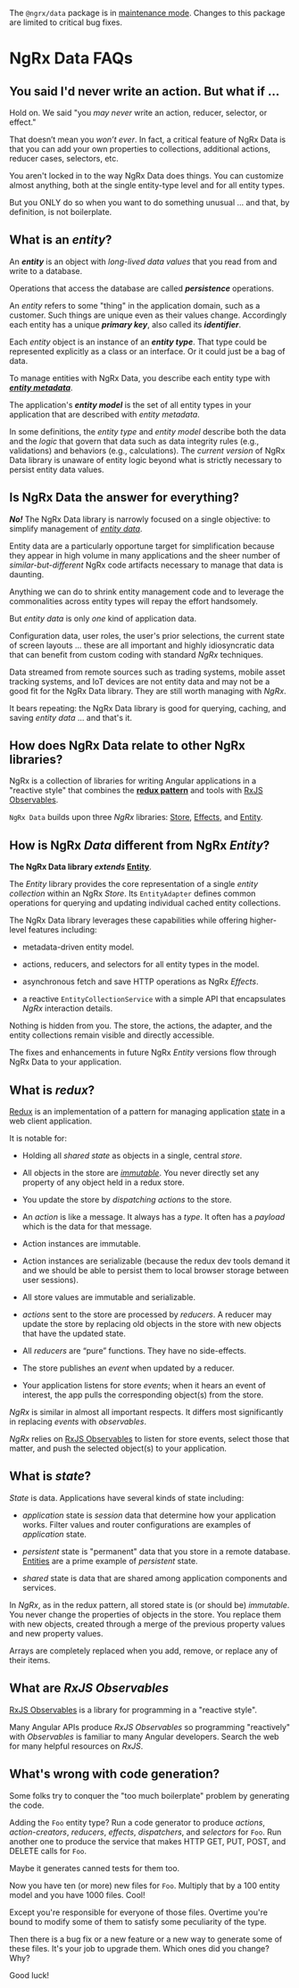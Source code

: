 <ngrx-docs-alert type="error">

The `@ngrx/data` package is in <a href="https://github.com/ngrx/platform/issues/4011" target="_blank">maintenance mode</a>.
Changes to this package are limited to critical bug fixes.

</ngrx-docs-alert>

# NgRx Data FAQs

<a id="no-boilerplate-claim"></a>

## You said I'd never write an action. But what if ...

Hold on. We said "you _may never_ write an action, reducer, selector, or effect."

That doesn’t mean you _won’t ever_.
In fact, a critical feature of NgRx Data is that you can add your own properties to collections, additional actions, reducer cases, selectors, etc.

You aren't locked in to the way NgRx Data does things.
You can customize almost anything, both at the single entity-type level and for all entity types.

But you ONLY do so when you want to do something unusual … and that, by definition, is not boilerplate.

<a id="entity"></a>

## What is an _entity_?

An **_entity_** is an object with _long-lived data values_ that you read from and write to a database.

<ngrx-docs-alert type="help">

Operations that access the database are called **_persistence_** operations.

</ngrx-docs-alert>

An _entity_ refers to some "thing" in the application domain, such as a customer.
Such things are unique even as their values change. Accordingly each entity has a unique **_primary key_**, also called its **_identifier_**.

Each _entity_ object is an instance of an **_entity type_**. That type could be represented explicitly as a class or an interface. Or it could just be a bag of data.

To manage entities with NgRx Data, you describe each entity type with [**_entity metadata_**](guide/data/entity-metadata).

The application's **_entity model_** is the set of all entity types in your application that are described with _entity metadata_.

In some definitions, the _entity type_ and _entity model_ describe both the data and the _logic_ that govern that data such as data integrity rules (e.g., validations) and behaviors (e.g., calculations). The _current version_ of NgRx Data library is unaware of entity logic beyond what is strictly necessary to persist entity data values.

<a id="no-panacea"></a>

## Is NgRx Data the answer for everything?

**_No!_**
The NgRx Data library is narrowly focused on a single objective:
to simplify management of [_entity data_](#entity).

Entity data are a particularly opportune target for simplification
because they appear in high volume in many applications and
the sheer number of _similar-but-different_ NgRx code artifacts necessary to manage that data is daunting.

Anything we can do to shrink entity management code and to leverage the commonalities across entity types will repay the effort handsomely.

But _entity data_ is only _one_ kind of application data.

Configuration data, user roles, the user's prior selections, the current state of screen layouts ...
these are all important and highly idiosyncratic data that can benefit from
custom coding with standard _NgRx_ techniques.

Data streamed from remote sources such as trading systems,
mobile asset tracking systems, and IoT devices are not entity data
and may not be a good fit for the NgRx Data library.
They are still worth managing with _NgRx_.

It bears repeating: the NgRx Data library is good for
querying, caching, and saving _entity data_ ... and that's it.

<a id="ngrx"></a>

## How does NgRx Data relate to other NgRx libraries?

NgRx is a collection of libraries for writing Angular applications in a "reactive style" that combines the
**[redux pattern](#redux)** and tools with [RxJS Observables](#rxjs).

`NgRx Data` builds upon three _NgRx_ libraries:
[Store](guide/store),
[Effects](guide/effects), and
[Entity](guide/entity).

<a id="ngrx-entity"></a>

## How is NgRx _Data_ different from NgRx _Entity_?

**The NgRx Data library _extends_ [Entity](guide/entity)**.

The _Entity_ library provides the
core representation of a single _entity collection_ within an NgRx _Store_.
Its `EntityAdapter` defines common operations for querying and updating individual cached entity collections.

The NgRx Data library leverages these capabilities while offering higher-level features including:

- metadata-driven entity model.

- actions, reducers, and selectors for all entity types in the model.

- asynchronous fetch and save HTTP operations as NgRx _Effects_.

- a reactive `EntityCollectionService` with a simple API that
  encapsulates _NgRx_ interaction details.

Nothing is hidden from you.
The store, the actions, the adapter, and the entity collections remain visible and directly accessible.

The fixes and enhancements in future NgRx _Entity_ versions flow through NgRx Data to your application.

<a id="redux"></a>

## What is _redux_?

[Redux](https://redux.js.org/) is an implementation of a pattern for managing application [state](#state) in a web client application.

It is notable for:

- Holding all _shared state_ as objects in a single, central _store_.

- All objects in the store are [_immutable_](https://en.wikipedia.org/wiki/Immutable_object).
  You never directly set any property of any object held in a redux store.

- You update the store by _dispatching actions_ to the store.

- An _action_ is like a message. It always has a _type_. It often has a _payload_ which is the data for that message.

- Action instances are immutable.

- Action instances are serializable (because the redux dev tools demand it and we should be able to persist them to local browser storage between user sessions).

- All store values are immutable and serializable.

- _actions_ sent to the store are processed by _reducers_. A reducer may update the store by replacing old objects in the store with new objects that have the updated state.

- All _reducers_ are “pure” functions.
  They have no side-effects.

- The store publishes an _event_ when updated by a reducer.

- Your application listens for store _events_; when it hears an event of interest, the app pulls the corresponding object(s) from the store.

_NgRx_ is similar in almost all important respects.
It differs most significantly in replacing _events_ with _observables_.

_NgRx_ relies on
[RxJS Observables](#rxjs) to listen for store events, select those that matter, and push the selected object(s) to your application.

<a id="state"></a>

## What is _state_?

_State_ is data.
Applications have several kinds of state including:

- _application_ state is _session_ data that determine how your application works. Filter values and router configurations are examples of _application_ state.

- _persistent_ state is "permanent" data that you store in a remote database. [Entities](#entity) are a prime example of _persistent_ state.

- _shared_ state is data that are shared among application components and services.

In _NgRx_, as in the redux pattern, all stored state is (or should be) _immutable_.
You never change the properties of objects in the store.
You replace them with new objects, created through a merge of the previous property values and new property values.

Arrays are completely replaced when you add, remove, or replace any of their items.

<a id="rxjs"></a>

## What are _RxJS Observables_

[RxJS Observables](https://rxjs-dev.firebaseapp.com/) is a library for programming in a "reactive style".

Many Angular APIs produce _RxJS Observables_ so programming "reactively" with _Observables_ is familiar to many Angular developers. Search the web for many helpful resources on _RxJS_.

<a id="code-generation"></a>

## What's wrong with code generation?

Some folks try to conquer the "too much boilerplate" problem by generating the code.

Adding the `Foo` entity type? Run a code generator to produce _actions_, _action-creators_, _reducers_, _effects_, _dispatchers_, and _selectors_ for `Foo`.
Run another one to produce the service that makes HTTP GET, PUT, POST, and DELETE calls for `Foo`.

Maybe it generates canned tests for them too.

Now you have ten (or more) new files for `Foo`. Multiply that by a 100 entity model and you have 1000 files. Cool!

Except you're responsible for everyone of those files. Overtime you're bound to modify some of them to satisfy some peculiarity of the type.

Then there is a bug fix or a new feature or a new way to generate some of these files. It's your job to upgrade them. Which ones did you change? Why?

Good luck!
